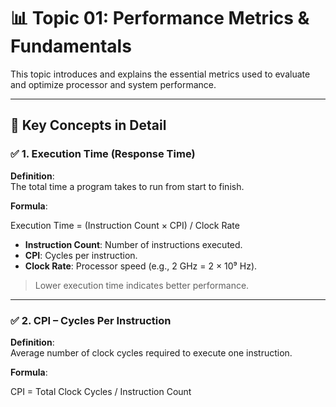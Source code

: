 # 📊 Topic 01: Performance Metrics & Fundamentals

This topic introduces and explains the essential metrics used to evaluate and optimize processor and system performance.

---

## 📘 Key Concepts in Detail

### ✅ 1. Execution Time (Response Time)

**Definition**:  
The total time a program takes to run from start to finish.

**Formula**:  

Execution Time = (Instruction Count × CPI) / Clock Rate


- **Instruction Count**: Number of instructions executed.
- **CPI**: Cycles per instruction.
- **Clock Rate**: Processor speed (e.g., 2 GHz = 2 × 10⁹ Hz).

> Lower execution time indicates better performance.

---

### ✅ 2. CPI – Cycles Per Instruction

**Definition**:  
Average number of clock cycles required to execute one instruction.

**Formula**:  

CPI = Total Clock Cycles / Instruction Count
